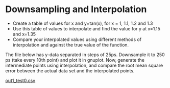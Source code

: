 # Downsampling and Interpolation

* Create a table of values for x and y=tan(x), for x = 1, 1.1, 1.2 and 1.3
* Use this table of values to interpolate and find the value for y at x=1.15 and x=1.35
* Compare your interpolated values using different methods of interpolation and against  the true value of the function.


The file below has y-data separated in steps of 25ps. Downsample it to 250 ps (take every 10th point) and plot it in gnuplot. Now, generate the intermediate points  using interpolation, and compare the root mean square error between the actual data set and the interpolated points.

[out1_test0.csv](https://courses.iitm.ac.in/pluginfile.php/167554/mod_assign/introattachment/0/out1_test0.csv?forcedownload=1)
